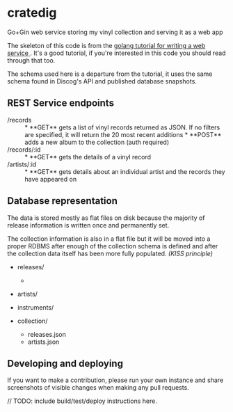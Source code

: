 # cratedig

Go+Gin web service storing my vinyl collection and serving it as a web app

The skeleton of this code is from the [golang tutorial for writing a web service
](https://go.dev/doc/tutorial/web-service-gin). It's a good tutorial, if you're
interested in this code you should read through that too.

The schema used here is a departure from the tutorial, it uses the same schema
found in Discog's API and published database snapshots.

## REST Service endpoints

<dl>
  <dt>/records</dt>
  <dd>
     * **GET** gets a list of vinyl records returned as JSON.  If no filters are
       specified, it will return the 20 most recent additions
     * **POST** adds a new album to the collection (auth required)
  </dd>

  <dt>/records/:id</dT>
  <dd>* **GET** gets the details of a vinyl record</dd>

  <dt>/artists/:id</dt>
  <dd>* **GET** gets details about an individual artist and the records they have appeared on</dd>
</dl>

## Database representation

The data is stored mostly as flat files on disk because the majority of release
information is written once and permanently set.

The collection information is also in a flat file but it will be moved into a
proper RDBMS after enough of the collection schema is defined and
after the collection data itself has been more fully populated. _(KISS principle)_

- releases/

  - 

- artists/

- instruments/

- collection/

  - releases.json
  - artists.json

## Developing and deploying

If you want to make a contribution, please run your own instance and share
screenshots of visible changes when making any pull requests.

// TODO: include build/test/deploy instructions here.
